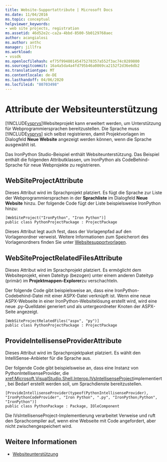 ```yaml
---
title: Website-Supportattribute | Microsoft Docs
ms.date: 11/04/2016
ms.topic: conceptual
helpviewer_keywords:
- web site projects, registration
ms.assetid: 46d52e2c-ca2a-4bbd-8500-5b0129768aec
author: acangialosi
ms.author: anthc
manager: jillfra
ms.workload:
- vssdk
ms.openlocfilehash: ef75f99480145475278357a552f3ac74c0289800
ms.sourcegitcommit: 16a4a5da4a4fd795b46a0869ca2152f2d36e6db2
ms.translationtype: MT
ms.contentlocale: de-DE
ms.lasthandoff: 04/06/2020
ms.locfileid: "80703498"
---
```

# <a name="web-site-support-attributes"></a>Attribute der Websiteunterstützung
[!INCLUDE[vsprvs](../../code-quality/includes/vsprvs_md.md)]Websiteprojekt kann erweitert werden, um Unterstützung für Webprogrammiersprachen bereitzustellen. Die Sprache muss [!INCLUDE[vsprvs](../../code-quality/includes/vsprvs_md.md)] sich selbst registrieren, damit Projektvorlagen im Dialogfeld **Neue Website** angezeigt werden können, wenn die Sprache ausgewählt ist.

Das IronPython Studio-Beispiel enthält Websiteunterstützung. Das Beispiel enthält die folgenden Attributklassen, um IronPython als CodeBehind-Sprache für neue Webprojekte zu registrieren.

## <a name="websiteprojectattribute"></a>WebSiteProjectAttribute
 Dieses Attribut wird im Sprachprojekt platziert. Es fügt die Sprache zur Liste der Webprogrammiersprachen in der **Sprachliste** im Dialogfeld **Neue Website** hinzu. Der folgende Code fügt der Liste beispielsweise IronPython hinzu:

```
[WebSiteProject("IronPython", "Iron Python")]
public class PythonProjectPackage : ProjectPackage
```

 Dieses Attribut legt auch fest, dass der Vorlagenpfad auf den Vorlagenordner verweist. Weitere Informationen zum Speicherort des Vorlagenordners finden Sie unter [Websitesupportvorlagen](../../extensibility/internals/web-site-support-templates.md).

## <a name="websiteprojectrelatedfilesattribute"></a>WebSiteProjectRelatedFilesAttribute
 Dieses Attribut wird im Sprachprojekt platziert. Es ermöglicht dem Websiteprojekt, einen Dateityp (bezogen) unter einem anderen Dateityp (primär) im **Projektmappen-Explorer**zu verschachteln.

 Der folgende Code gibt beispielsweise an, dass eine IronPython-Codebehind-Datei mit einer ASPX-Datei verknüpft ist. Wenn eine neue ASPX-Webseite in einer IronPython-Websitelösung erstellt wird, wird eine neue .py-Quelldatei generiert und als untergeordneter Knoten der ASPX-Seite angezeigt.

```
[WebSiteProjectRelatedFiles("aspx", "py")]
public class PythonProjectPackage : ProjectPackage
```

## <a name="provideintellisenseproviderattribute"></a>ProvideIntellisenseProviderAttribute
 Dieses Attribut wird im Sprachprojektpaket platziert. Es wählt den IntelliSense-Anbieter für die Sprache aus.

 Der folgende Code gibt beispielsweise an, dass eine Instanz von PythonIntellisenseProvider, die <xref:Microsoft.VisualStudio.Shell.Interop.IVsIntellisenseProject>implementiert, bei Bedarf erstellt werden soll, um Sprachdienste bereitzustellen.

```
[ProvideIntellisenseProvider(typeof(PythonIntellisenseProvider), "IronPythonCodeProvider", "Iron Python", ".py", "IronPython;Python", "IronPython")]
public class PythonPackage : Package, IOleComponent
```

 Die IVsIntellisenseProject-Implementierung verarbeitet Verweise und ruft den Sprachcompiler auf, wenn eine Webseite mit Code angefordert, aber nicht zwischengespeichert wird.

## <a name="see-also"></a>Weitere Informationen
- [Websiteunterstützung](../../extensibility/internals/web-site-support.md)
